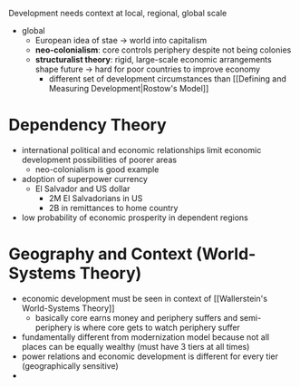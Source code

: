 Development needs context at local, regional, global scale
- global
	- European idea of stae -> world into capitalism
	- **neo-colonialism**: core controls periphery despite not being colonies
	- **structuralist theory**: rigid, large-scale economic arrangements shape future -> hard for poor countries to improve economy
		- different set of development circumstances than [[Defining and Measuring Development|Rostow's Model]]

# Dependency Theory

- international political and economic relationships limit economic development possibilities of poorer areas
	- neo-colonialism is good example
- adoption of superpower currency
	- El Salvador and US dollar
		- 2M El Salvadorians in US
		- 2B in remittances to home country
- low probability of economic prosperity in dependent regions

# Geography and Context (World-Systems Theory)

- economic development must be seen in context of [[Wallerstein's World-Systems Theory]]
	- basically core earns money and periphery suffers and semi-periphery is where core gets to watch periphery suffer
- fundamentally different from modernization model because not all places can be equally wealthy (must have 3 tiers at all times)
- power relations and economic development is different for every tier (geographically sensitive)
- 